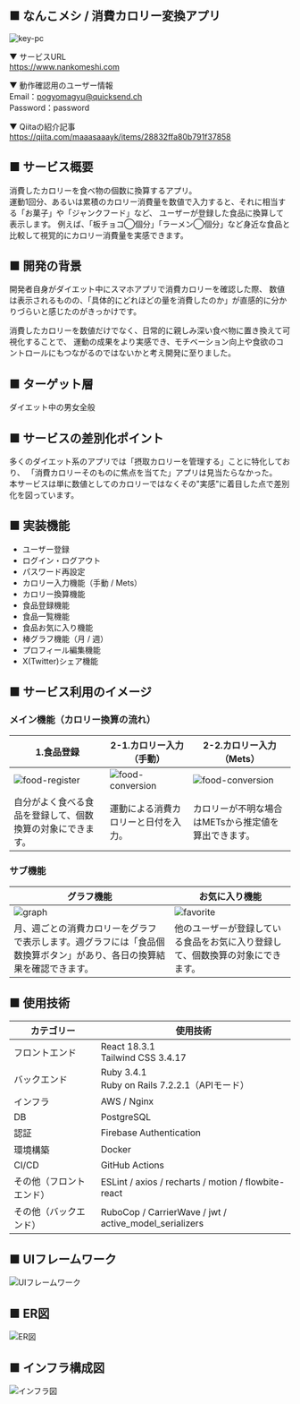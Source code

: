 ## ■ なんこメシ / 消費カロリー変換アプリ
![key-pc](https://github.com/user-attachments/assets/64543d40-8947-44fd-88ea-d0b5b5ed4a33)

▼ サービスURL<br> 
https://www.nankomeshi.com<br> 

▼ 動作確認用のユーザー情報<br>
Email：pogyomagyu@quicksend.ch<br>
Password：password<br>

▼ Qiitaの紹介記事<br> 
https://qiita.com/maaasaaayk/items/28832ffa80b791f37858

## ■ サービス概要
消費したカロリーを食べ物の個数に換算するアプリ。<br/> 
運動1回分、あるいは累積のカロリー消費量を数値で入力すると、それに相当する「お菓子」や「ジャンクフード」など、
ユーザーが登録した食品に換算して表示します。
例えば、「板チョコ◯個分」「ラーメン◯個分」など身近な食品と比較して視覚的にカロリー消費量を実感できます。
## ■ 開発の背景
開発者自身がダイエット中にスマホアプリで消費カロリーを確認した際、
数値は表示されるものの、「具体的にどれほどの量を消費したのか」が直感的に分かりづらいと感じたのがきっかけです。

消費したカロリーを数値だけでなく、日常的に親しみ深い食べ物に置き換えて可視化することで、
運動の成果をより実感でき、モチベーション向上や食欲のコントロールにもつながるのではないかと考え開発に至りました。
## ■ ターゲット層
ダイエット中の男女全般
## ■ サービスの差別化ポイント
多くのダイエット系のアプリでは「摂取カロリーを管理する」ことに特化しており、
「消費カロリーそのものに焦点を当てた」アプリは見当たらなかった。<br/> 
本サービスは単に数値としてのカロリーではなくその"実感"に着目した点で差別化を図っています。
## ■ 実装機能
- ユーザー登録
- ログイン・ログアウト
- パスワード再設定
- カロリー入力機能（手動 / Mets）
- カロリー換算機能
- 食品登録機能
- 食品一覧機能
- 食品お気に入り機能
- 棒グラフ機能（月 / 週）
- プロフィール編集機能
- X(Twitter)シェア機能
## ■ サービス利用のイメージ
### メイン機能（カロリー換算の流れ）
|1.食品登録|2-1.カロリー入力（手動）|2-2.カロリー入力（Mets）
|---|---|---|
|![food-register](https://github.com/user-attachments/assets/dbd0b62d-c233-473d-8dff-e731445b62f5)|![food-conversion](https://github.com/user-attachments/assets/a323ae6d-6f0b-4609-ac50-67e2ad1325db)|![food-conversion](https://github.com/user-attachments/assets/e36be1e8-9d25-4b1f-9727-972390b7092e)|
|自分がよく食べる食品を登録して、個数換算の対象にできます。|運動による消費カロリーと日付を入力。|カロリーが不明な場合はMETsから推定値を算出できます。|
### サブ機能
|グラフ機能|お気に入り機能|
|---|---|
|![graph](https://github.com/user-attachments/assets/7a2ea467-825a-42bf-a413-6e0e0bf98743)|![favorite](https://github.com/user-attachments/assets/bb5d813c-90dd-4219-a2d6-98239fd062ef)|
|月、週ごとの消費カロリーをグラフで表示します。週グラフには「食品個数換算ボタン」があり、各日の換算結果を確認できます。|他のユーザーが登録している食品をお気に入り登録して、個数換算の対象にできます。|
## ■ 使用技術
|カテゴリー|使用技術|
|---|---|
|フロントエンド|React 18.3.1<br/>Tailwind CSS 3.4.17|
|バックエンド|Ruby 3.4.1<br/>Ruby on Rails 7.2.2.1（APIモード）|
|インフラ|AWS / Nginx|
|DB|PostgreSQL|
|認証|Firebase Authentication|
|環境構築|Docker|
|CI/CD|GitHub Actions|
|その他（フロントエンド）|ESLint / axios / recharts / motion / flowbite-react|
|その他（バックエンド）|RuboCop / CarrierWave / jwt / active_model_serializers|
## ■ UIフレームワーク
![UIフレームワーク](https://github.com/user-attachments/assets/a906c2c8-aa99-48ff-b672-31e1102bee9b)
## ■ ER図
![ER図](https://github.com/user-attachments/assets/fd8c56f4-9f7d-48c2-a6af-9d49b743bf2e)
## ■ インフラ構成図
![インフラ図](https://github.com/user-attachments/assets/287ec27f-e507-415a-b4cd-b27e5d40d743)

